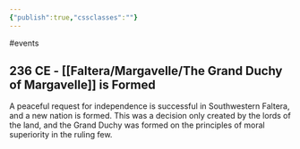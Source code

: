 ```yaml
---
{"publish":true,"cssclasses":""}
---
```




#events

## 236 CE - [[Faltera/Margavelle/The Grand Duchy of Margavelle]] is Formed

A peaceful request for independence is successful in Southwestern Faltera, and a new nation is formed. This was a decision only created by the lords of the land, and the Grand Duchy was formed on the principles of moral superiority in the ruling few.
